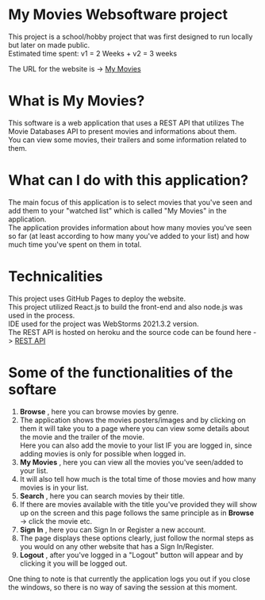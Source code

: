 # My Movies Websoftware project

This project is a school/hobby project that was first designed to run locally but later on made public.  
Estimated time spent: v1 = 2 Weeks + v2 = 3 weeks  
  
The URL for the website is -> [My Movies](https://tatukristiani.github.io/mymoviesreact/)

# What is My Movies?
This software is a web application that uses a REST API that utilizes The Movie Databases API to present movies and informations about them.  
You can view some movies, their trailers and some information related to them.   

# What can I do with this application?
The main focus of this application is to select movies that you've seen and add them to your "watched list" which is called "My Movies" in the application.  
The application provides information about how many movies you've seen so far (at least according to how many you've added to your list) and how much time you've spent on them in total.  


# Technicalities
This project uses GitHub Pages to deploy the website.  
This project utilized React.js to build the front-end and also node.js was used in the process.   
IDE used for the project was WebStorms 2021.3.2 version.  
The REST API is hosted on heroku and the source code can be found here -> [REST API](https://github.com/tatukristiani/mymoviesapi)  


# Some of the functionalities of the softare
1. **Browse** , here you can browse movies by genre.     
2. The application shows the movies posters/images and by clicking on them it will take you to a page where you can view some details about the movie and the trailer of the movie.     
Here you can also add the movie to your list IF you are logged in, since adding movies is only for possible when logged in.      
2. **My Movies** , here you can view all the movies you've seen/added to your list.    
3. It will also tell how much is the total time of those movies and how many movies is in your list.      
4. **Search** , here you can search movies by their title.     
5. If there are movies available with the title you've provided they will show up on the screen and this page follows the same principle as in **Browse** -> click the movie etc.    
6. **Sign In** , here you can Sign In or Register a new account.   
7. The page displays these options clearly, just follow the normal steps as you would on any other website that has a Sign In/Register.    
8. **Logout** , after you've logged in a "Logout" button will appear and by clicking it you will be logged out.    

One thing to note is that currently the application logs you out if you close the windows, so there is no way of saving the session at this moment.
